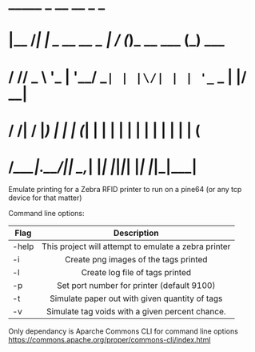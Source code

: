 # _____    _                 __  __ _           _      
# |__  /___| |__  _ __ __ _  |  \/  (_)_ __ ___ (_) ___ 
#   / // _ \ '_ \| '__/ _` | | |\/| | | '_ ` _ \| |/ __|
#  / /|  __/ |_) | | | (_| | | |  | | | | | | | | | (__ 
# /____\___|_.__/|_|  \__,_| |_|  |_|_|_| |_| |_|_|\___|
                                                        

Emulate printing for a Zebra RFID printer to run on a pine64 (or any tcp device for that matter)

Command line options:

| Flag             | Description |
| ---------------- |:-----------:|
|-help             | This project will attempt to emulate a zebra printer |
|-i                | Create png images of the tags printed |
|-l                | Create log file of tags printed |
| -p <Port Number> |  Set port number for printer (default 9100) |
| -t <quantity>    |  Simulate paper out with given quantity of tags |
| -v <chance>      |  Simulate tag voids with a given percent chance. |


Only dependancy is Aparche Commons CLI for command line options
https://commons.apache.org/proper/commons-cli/index.html
